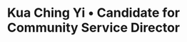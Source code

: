 ---
title: 'Kua Ching Yi • Candidate for Community Service Director'
id: kuachingyi
name: 'Kua Ching Yi'
position: Community Service Director
video_length: '1:50'
youtube: N4em5-E4Q6c
biography: >
    My name is Kua Ching Yi and I am currently studying Bachelor of Science in Financial Analysis (Year 1). I aspire to join the Student Council because I would like to contribute my efforts to the community and society, show concern to people who are in need of help and care, and nurture my leadership and management skills along the way. 
    
    
    In the past few years, I have participated in various clubs and activities such as the Wushu club, Chinese society and was active in my school’s sport house. Joining these clubs and societies has allowed me to hone and discover a variety of life skills. Moreover, I had also played a part in conducting several co-curricular events such as my school’s Carnival, a Chinese Common Knowledge Contest for Oversea Teenagers in 2014 as well as helping out in the annual Sports Days. Unsurprisingly, every event collectively formed a platform for me to enhance my time management and organizing skills.
    
    
    During my time in college, I have joined the Sunway Foundation in Arts March intake student committee, the Sunway Business and Investment Society (SBIS) and the Young Entrepreneur Society (YES). Through these involvements, I have learnt many qualities that a leader should possess.
    
    
    Concisely, after experiencing all the failures, mistakes and hardships in the past few years, I decided to run for an election to obtain the position of Community Service Director in the Student Council in order to gain new experiences and apply all the skills and knowledge that I have learnt to contribute to the community.


experiences:
    - title: Administrative Director
      subtitle: Sunway Young Entrepreneur Society
      year: 2016
    - title: Committee Member
      subtitle: Sunway FIA March Intake Committee
      year: 2015
    - title: Secretary
      subtitle: SMK Kepong Baru Wushu Club
      year: 2014
    - title: Executive Committee
      subtitle: SMK Kepong Baru Chinese Society
      year: 2014
    - title: Anual Best Performance Award
      subtitle: Chinese Society
      year: 2014
    - title: 3rd Prize
      subtitle: Chinese Common Knowledge Contest for Overseas Teenages
      year: 2014
    - title: 3rd Prize
      subtitle: National Chemistry Quiz
      year: 2014

manifestos:
    - title: Organise a campaign/talk that is related to the sustainability of our environment
      content: "“Ways to sustainability: our responsibility!” Planning to invite Tan Sri Dr Jeffrey Cheah to be present at the campaign and give a talk to inspire youngsters about environmental awareness."
    - title: Set up and fund raise “Sunway University Disaster Assistance Fund”, SUDA
      content: "Because previously when natural disasters happened, the fund raising did not manage to meet the needs of the disastrous situation. Once SUDAF is approved, it will act as a fund reserve to collect funds/donations from the society and will be dispatched to the victims should any natural disasters happen."
    - title: In regards to SUDAF, the Community service department will set up a Supervisory Committee to supervise the process and regulation of SUDAF. 
    - title: Carry out or participate in volunteering activities to help the community and show concern to people who are in need of help and care.

others:
    - 6
    - 23
    - 9
    - 11

---